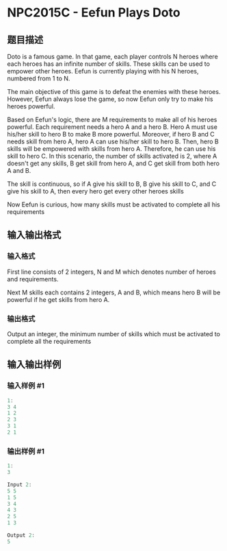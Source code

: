 # NPC2015C - Eefun Plays Doto

## 题目描述

Doto is a famous game. In that game, each player controls N heroes where each heroes has an infinite number of skills. These skills can be used to empower other heroes. Eefun is currently playing with his N heroes, numbered from 1 to N.

The main objective of this game is to defeat the enemies with these heroes. However, Eefun always lose the game, so now Eefun only try to make his heroes powerful.

Based on Eefun's logic, there are M requirements to make all of his heroes powerful. Each requirement needs a hero A and a hero B. Hero A must use his/her skill to hero B to make B more powerful. Moreover, if hero B and C needs skill from hero A, hero A can use his/her skill to hero B. Then, hero B skills will be empowered with skills from hero A. Therefore, he can use his skill to hero C. In this scenario, the number of skills activated is 2, where A doesn't get any skills, B get skill from hero A, and C get skill from both hero A and B.

The skill is continuous, so if A give his skill to B, B give his skill to C, and C give his skill to A, then every hero get every other heroes skills

Now Eefun is curious, how many skills must be activated to complete all his requirements

## 输入输出格式

### 输入格式

First line consists of 2 integers, N and M which denotes number of heroes and requirements.

Next M skills each contains 2 integers, A and B, which means hero B will be powerful if he get skills from hero A.

### 输出格式

Output an integer, the minimum number of skills which must be activated to complete all the requirements

## 输入输出样例

### 输入样例 #1

```cpp
1:
3 4
1 2
2 3
3 1
2 1
```


### 输出样例 #1

```cpp
1:
3

Input 2:
5 5
1 5
3 4
4 3
2 5
1 3

Output 2:
5
```


